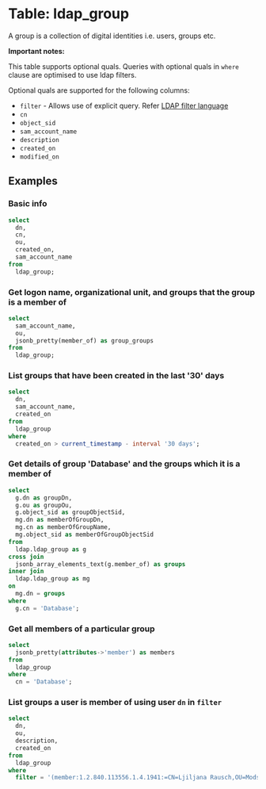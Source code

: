# Table: ldap_group

A group is a collection of digital identities i.e. users, groups etc.

**Important notes:**

This table supports optional quals. Queries with optional quals in `where` clause are optimised to use ldap filters.

Optional quals are supported for the following columns:

- `filter` - Allows use of explicit query. Refer [LDAP filter language](https://ldap.com/ldap-filters/)
- `cn`
- `object_sid`
- `sam_account_name`
- `description`
- `created_on`
- `modified_on`

## Examples

### Basic info

```sql
select
  dn,
  cn,
  ou,
  created_on,
  sam_account_name
from
  ldap_group;
```

### Get logon name, organizational unit, and groups that the group is a member of

```sql
select
  sam_account_name,
  ou,
  jsonb_pretty(member_of) as group_groups
from
  ldap_group;
```

### List groups that have been created in the last '30' days

```sql
select
  dn,
  sam_account_name,
  created_on
from
  ldap_group
where
  created_on > current_timestamp - interval '30 days';
```

### Get details of group 'Database' and the groups which it is a member of

```sql
select
  g.dn as groupDn,
  g.ou as groupOu,
  g.object_sid as groupObjectSid,
  mg.dn as memberOfGroupDn,
  mg.cn as memberOfGroupName,
  mg.object_sid as memberOfGroupObjectSid
from
  ldap.ldap_group as g
cross join
  jsonb_array_elements_text(g.member_of) as groups
inner join
  ldap.ldap_group as mg
on
  mg.dn = groups
where
  g.cn = 'Database';
```

### Get all members of a particular group

```sql
select
  jsonb_pretty(attributes->'member') as members
from
  ldap_group
where
  cn = 'Database';
```

### List groups a user is member of using user `dn` in `filter`

```sql
select
  dn,
  ou,
  description,
  created_on
from
  ldap_group
where
  filter = '(member:1.2.840.113556.1.4.1941:=CN=Ljiljana Rausch,OU=Mods,OU=VASHI,DC=vashi,DC=turbot,DC=com)';
```
